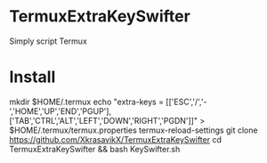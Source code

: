 # TermuxExtraKeySwifter
Simply script Termux
# Install
mkdir $HOME/.termux
echo "extra-keys = [['ESC','/','-','HOME','UP','END','PGUP'],['TAB','CTRL','ALT','LEFT','DOWN','RIGHT','PGDN']]" > $HOME/.termux/termux.properties
termux-reload-settings
git clone https://github.com/XkrasavikX/TermuxExtraKeySwifter
cd TermuxExtraKeySwifter && bash KeySwifter.sh

